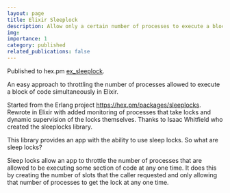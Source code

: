 ```yaml
---
layout: page
title: Elixir Sleeplock
description: Allow only a certain number of processes to execute a block of code at one time
img:
importance: 1
category: published
related_publications: false
---
```


Published to hex.pm [ex_sleeplock](https://hex.pm/packages/ex_sleeplock).

An easy approach to throttling the number of processes allowed to execute a block of code simultaneously in Elixir.

Started from the Erlang project https://hex.pm/packages/sleeplocks. Rewrote in Elixir with added monitoring of processes that take locks and dynamic supervision of the locks themselves. Thanks to Isaac Whitfield who created the sleeplocks library.

This library provides an app with the ability to use sleep locks. So what are sleep locks?

Sleep locks allow an app to throttle the number of processes that are allowed to be executing some section of code at any one time. It does this by creating the number of slots that the caller requested and only allowing that number of processes to get the lock at any one time.
